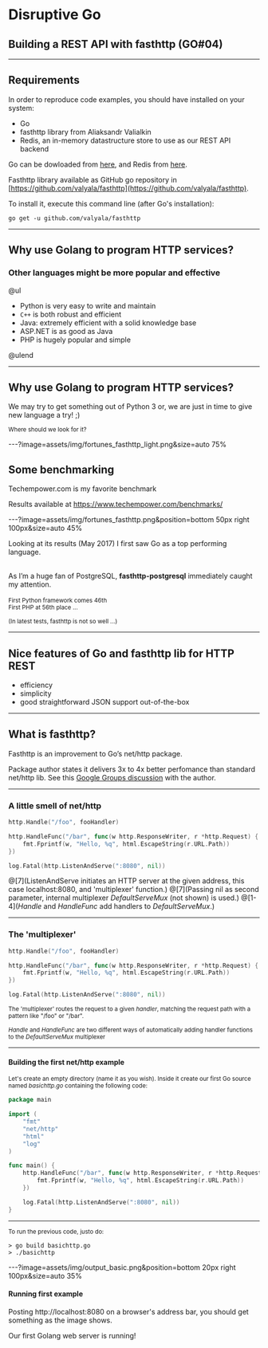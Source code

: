 # Disruptive Go

## Building a REST API with fasthttp (GO#04)

---

## Requirements

In order to reproduce code examples, you should have installed on your system:

- Go
- fasthttp library from Aliaksandr Valialkin
- Redis, an in-memory datastructure store to use as our REST API backend


 Go can be dowloaded from [here](https://golang.org/dl/), and Redis from [here](https://redis.io/).

 Fasthttp library available as GitHub go repository in [https://github.com/valyala/fasthttp](https://github.com/valyala/fasthttp).

To install it, execute this command line (after Go's installation):

```
go get -u github.com/valyala/fasthttp
```


---

## Why use Golang to program HTTP services?

### Other languages might be more popular and effective

@ul

- Python is very easy to write and maintain
- <code>C++</code> is both robust and efficient
- Java: extremely efficient with a solid knowledge base
- ASP.NET is as good as Java
- PHP is hugely popular and simple

@ulend

---

## Why use Golang to program HTTP services?

We may try to get something out of Python 3 or, we are just in time to give new language a try! ;)

<small>Where should we look for it?</small>

---?image=assets/img/fortunes_fasthttp_light.png&size=auto 75%

## Some benchmarking

Techempower.com is my favorite benchmark

Results available at
https://www.techempower.com/benchmarks/

---?image=assets/img/fortunes_fasthttp.png&position=bottom 50px right 100px&size=auto 45%

Looking at its results (May 2017) I first saw Go as a top performing language.<br><br>

As I’m a huge fan of PostgreSQL, <b>fasthttp-postgresql</b> immediately caught my attention.<br>
<br>
<small>First Python framework comes 46th</small><br>
<small>First PHP at 56th place ... </small><br>

<small>(In latest tests, fasthttp is not so well ...)</small>

---

## Nice features of Go and fasthttp lib for HTTP REST

- efficiency
- simplicity
- good straightforward JSON support out-of-the-box

---

## What is fasthttp?

Fasthttp is an improvement to Go’s net/http package.

Package author states it delivers 3x to 4x better perfomance than standard net/http lib.
See this [Google Groups discussion](https://groups.google.com/forum/m/#!topic/golang-nuts/OaQu4QezAr0/discussion) with the author.

---

### A little smell of **net/http**

```go
http.Handle("/foo", fooHandler)

http.HandleFunc("/bar", func(w http.ResponseWriter, r *http.Request) {
	fmt.Fprintf(w, "Hello, %q", html.EscapeString(r.URL.Path))
})

log.Fatal(http.ListenAndServe(":8080", nil))
```
@[7](ListenAndServe initiates an HTTP server at the given address, this case localhost:8080, and 'multiplexer' function.)
@[7](Passing nil as second parameter, internal multiplexer *DefaultServeMux* (not shown) is used.)
@[1-4](*Handle* and *HandleFunc* add handlers to *DefaultServeMux*.)

---

### The 'multiplexer'

```go
http.Handle("/foo", fooHandler)

http.HandleFunc("/bar", func(w http.ResponseWriter, r *http.Request) {
	fmt.Fprintf(w, "Hello, %q", html.EscapeString(r.URL.Path))
})

log.Fatal(http.ListenAndServe(":8080", nil))
```

<small>The 'multiplexer' routes the request to a given *handler*, matching the request path with a pattern like "/foo" or "/bar".</small>

<small>*Handle* and *HandleFunc* are two different ways of automatically adding handler functions to the *DefaultServeMux* multiplexer</small>

---

#### Building the first net/http example

<small>Let's create an empty directory (name it as you wish). Inside it create our first Go source named *basichttp.go* containing the following code:</small>

```go
package main

import (
	"fmt"
	"net/http"
	"html"
	"log"
)

func main() {
	http.HandleFunc("/bar", func(w http.ResponseWriter, r *http.Request) {
		fmt.Fprintf(w, "Hello, %q", html.EscapeString(r.URL.Path))
	})

	log.Fatal(http.ListenAndServe(":8080", nil))
}
```
---

<small>To run the previous code, justo do:</small>

```
> go build basichttp.go
> ./basichttp
```

---?image=assets/img/output_basic.png&position=bottom 20px right 100px&size=auto 35%

#### Running first example

</small>Posting http://localhost:8080 on a browser's address bar, you should get something as the image shows.</small>

</small>Our first Golang web server is running!</small>
